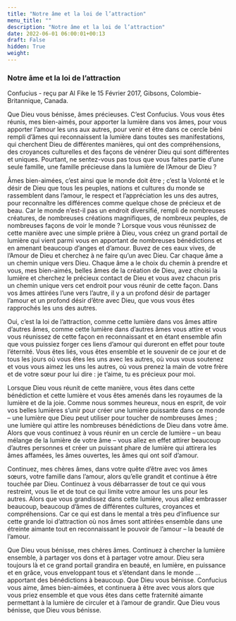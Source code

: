 ```yaml
---
title: "Notre âme et la loi de l’attraction"
menu_title: ""
description: "Notre âme et la loi de l’attraction"
date: 2022-06-01 06:00:01+00:13
draft: False
hidden: True
weight:
---
```

### Notre âme et la loi de l’attraction

Confucius - reçu par Al Fike le 15 Février 2017, Gibsons, Colombie-Britannique, Canada.

Que Dieu vous bénisse, âmes précieuses. C’est Confucius. Vous vous êtes réunis, mes bien-aimés, pour apporter la lumière dans vos âmes, pour vous apporter l’amour les uns aux autres, pour venir et être dans ce cercle béni rempli d’âmes qui reconnaissent la lumière dans toutes ses manifestations, qui cherchent Dieu de différentes manières, qui ont des compréhensions, des croyances culturelles et des façons de vénérer Dieu qui sont différentes et uniques. Pourtant, ne sentez-vous pas tous que vous faites partie d’une seule famille, une famille précieuse dans la lumière de l’Amour de Dieu ?

Âmes bien-aimées, c’est ainsi que le monde doit être ; c’est la Volonté et le désir de Dieu que tous les peuples, nations et cultures du monde se rassemblent dans l’amour, le respect et l’appréciation les uns des autres, pour reconnaître les différences comme quelque chose de précieux et de beau. Car le monde n’est-il pas un endroit diversifié, rempli de nombreuses créatures, de nombreuses créations magnifiques, de nombreux peuples, de nombreuses façons de voir le monde ? Lorsque vous vous réunissez de cette manière avec une simple prière à Dieu, vous créez un grand portail de lumière qui vient parmi vous en apportant de nombreuses bénédictions et en amenant beaucoup d’anges et d’amour. Buvez de ces eaux vives, de l’Amour de Dieu et cherchez à ne faire qu’un avec Dieu. Car chaque âme a un chemin unique vers Dieu. Chaque âme a le choix du chemin à prendre et vous, mes bien-aimés, belles âmes de la création de Dieu, avez choisi la lumière et cherchez le précieux contact de Dieu et vous avez chacun pris un chemin unique vers cet endroit pour vous réunir de cette façon. Dans vos âmes attirées l’une vers l’autre, il y a un profond désir de partager l’amour et un profond désir d’être avec Dieu, que vous vous êtes rapprochés les uns des autres.

Oui, c’est la loi de l’attraction, comme cette lumière dans vos âmes attire d’autres âmes, comme cette lumière dans d’autres âmes vous attire et vous vous réunissez de cette façon en reconnaissant et en étant ensemble afin que vous puissiez forger ces liens d’amour qui dureront en effet pour toute l’éternité. Vous êtes liés, vous êtes ensemble et le souvenir de ce jour et de tous les jours où vous êtes les uns avec les autres, où vous vous soutenez et vous vous aimez les uns les autres, où vous prenez la main de votre frère et de votre sœur pour lui dire : je t’aime, tu es précieux pour moi.

Lorsque Dieu vous réunit de cette manière, vous êtes dans cette bénédiction et cette lumière et vous êtes amenés dans les royaumes de la lumière et de la joie. Comme nous sommes heureux, nous en esprit, de voir vos belles lumières s’unir pour créer une lumière puissante dans ce monde – une lumière que Dieu peut utiliser pour toucher de nombreuses âmes ; une lumière qui attire les nombreuses bénédictions de Dieu dans votre âme. Alors que vous continuez à vous réunir en un cercle de lumière – un beau mélange de la lumière de votre âme – vous allez en effet attirer beaucoup d’autres personnes et créer un puissant phare de lumière qui attirera les âmes affamées, les âmes ouvertes, les âmes qui ont soif d’amour.

Continuez, mes chères âmes, dans votre quête d’être avec vos âmes sœurs, votre famille dans l’amour, alors qu’elle grandit et continue à être touchée par Dieu. Continuez à vous débarrasser de tout ce qui vous restreint, vous lie et de tout ce qui limite votre amour les uns pour les autres. Alors que vous grandissez dans cette lumière, vous allez embrasser beaucoup, beaucoup d’âmes de différentes cultures, croyances et compréhensions. Car ce qui est dans le mental a très peu d’influence sur cette grande loi d’attraction où nos âmes sont attirées ensemble dans une étreinte aimante tout en reconnaissant le pouvoir de l’amour – la beauté de l’amour.

Que Dieu vous bénisse, mes chères âmes. Continuez à chercher la lumière ensemble, à partager vos dons et à partager votre amour. Dieu sera toujours là et ce grand portail grandira en beauté, en lumière, en puissance et en grâce, vous enveloppant tous et s’étendant dans le monde … apportant des bénédictions à beaucoup. Que Dieu vous bénisse. Confucius vous aime, âmes bien-aimées, et continuera à être avec vous alors que vous priez ensemble et que vous êtes dans cette fraternité aimante permettant à la lumière de circuler et à l’amour de grandir. Que Dieu vous bénisse, que Dieu vous bénisse.
